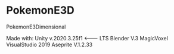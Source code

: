 # PokemonE3D
PokemonE3Dimensional

Made with:
Unity v.2020.3.25f1 <--- LTS
Blender V.3
MagicVoxel
VisualStudio 2019
Aseprite V.1.2.33